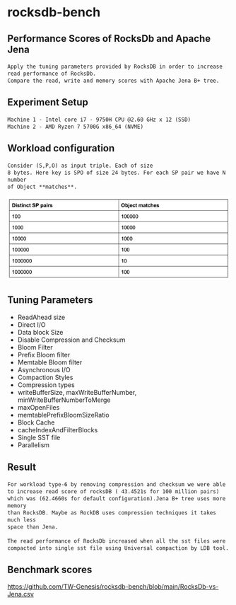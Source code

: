 # rocksdb-bench

## Performance Scores of RocksDb and Apache Jena

```
Apply the tuning parameters provided by RocksDB in order to increase 
read performance of RocksDb. 
Compare the read, write and memory scores with Apache Jena B+ tree.
```

## Experiment Setup

```
Machine 1 - Intel core i7 - 9750H CPU @2.60 GHz x 12 (SSD)
Machine 2 - AMD Ryzen 7 5700G x86_64 (NVME)
```

## Workload configuration
```
Consider (S,P,O) as input triple. Each of size
8 bytes. Here key is SPO of size 24 bytes. For each SP pair we have N number
of Object **matches**. 
```
![img_1.png](img.png)

## Tuning Parameters
- ReadAhead size
- Direct I/O 
- Data block Size 
- Disable Compression and Checksum
- Bloom Filter 
- Prefix Bloom filter 
- Memtable Bloom filter
- Asynchronous I/O  
- Compaction Styles
- Compression types
- writeBufferSize, maxWriteBufferNumber, minWriteBufferNumberToMerge 
- maxOpenFiles 
- memtablePrefixBloomSizeRatio 
- Block Cache 
- cacheIndexAndFilterBlocks
- Single SST file
- Parallelism

## Result
```
For workload type-6 by removing compression and checksum we were able
to increase read score of rocksDB ( 43.4521s for 100 million pairs)
which was (62.4660s for default configuration).Jena B+ tree uses more memory 
than RocksDB. Maybe as RockDB uses compression techniques it takes much less 
space than Jena. 

The read performance of RocksDb increased when all the sst files were 
compacted into single sst file using Universal compaction by LDB tool. 
```

## Benchmark scores
https://github.com/TW-Genesis/rocksdb-bench/blob/main/RocksDb-vs-Jena.csv
